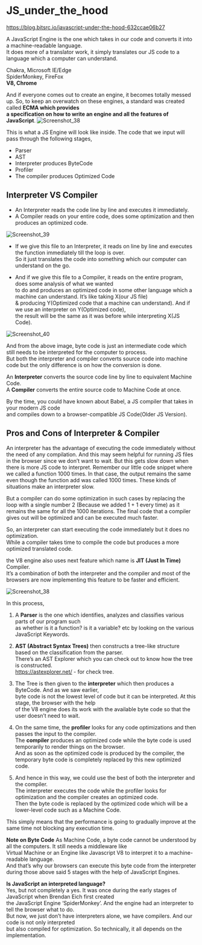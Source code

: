 # JS_under_the_hood  
https://blog.bitsrc.io/javascript-under-the-hood-632ccae06b27

A JavaScript Engine is the one which takes in our code and converts it into a machine-readable language.  
It does more of a translator work, it simply translates our JS code to a language which a computer can understand.

Chakra, Microsoft IE/Edge  
SpiderMonkey, FireFox  
**V8, Chrome**  

And if everyone comes out to create an engine, it becomes totally messed up.
So, to keep an overwatch on these engines, a standard was created called **ECMA which provides  
a specification on how to write an engine and all the features of JavaScript**. 
![Screenshot_38](https://user-images.githubusercontent.com/66359081/161602320-352af469-6ce9-406e-8025-ed0cb0283b14.png)

This is what a JS Engine will look like inside. The code that we input will pass through the following stages,  
- Parser  
- AST  
- Interpreter produces ByteCode  
- Profiler    
- The compiler produces Optimized Code


## Interpreter VS Compiler

- An Interpreter reads the code line by line and executes it immediately.  
- A Compiler reads on your entire code, does some optimization and then produces an optimized code.

![Screenshot_39](https://user-images.githubusercontent.com/66359081/161602987-b4491f79-81ef-4b97-a82f-0412e28f045f.png)

- If we give this file to an Interpreter, it reads on line by line and executes the function immediately till the loop is over.  
So it just translates the code into something which our computer can understand on the go.

- And if we give this file to a Compiler, it reads on the entire program, does some analysis of what we wanted  
to do and produces an optimized code in some other language which a machine can understand. It’s like taking X(our JS file)  
& producing Y(Optimized code that a machine can understand). And if we use an interpreter on Y(Optimized code),  
the result will be the same as it was before while interpreting X(JS Code).

![Screenshot_40](https://user-images.githubusercontent.com/66359081/161603341-a585ee2f-e5ad-491c-b117-7e88d2e69088.png)

And from the above image, byte code is just an intermediate code which still needs to be interpreted for the computer to process.  
But both the interpreter and compiler converts source code into machine code but the only difference is on how the conversion is done.

An **Interpreter** converts the source code line by line to equivalent Machine Code.  
A **Compiler** converts the entire source code to Machine Code at once.

By the time, you could have known about Babel, a JS compiler that takes in your modern JS code  
and compiles down to a browser-compatible JS Code(Older JS Version).

## Pros and Cons of Interpreter & Compiler

An interpreter has the advantage of executing the code immediately without the need of any compilation. And this may seem helpful for running JS files in the browser since we don’t want to wait. But this gets slow down when there is more JS code to interpret. Remember our little code snippet where we called a function 1000 times. In that case, the output remains the same even though the function add was called 1000 times. These kinds of situations make an interpreter slow.

But a compiler can do some optimization in such cases by replacing the loop with a single number 2 (Because we added 1 + 1 every time) as it remains the same for all the 1000 iterations. The final code that a compiler gives out will be optimized and can be executed much faster.

So, an interpreter can start executing the code immediately but it does no optimization.  
While a compiler takes time to compile the code but produces a more optimized translated code.

the V8 engine also uses next feature which name is **JIT (Just In Time)** Compiler.  
It’s a combination of both the interpreter and the compiler and most of the browsers are now implementing this feature to be faster and efficient.

![Screenshot_38](https://user-images.githubusercontent.com/66359081/161604503-08b910f4-a441-492b-baae-582fce3f3461.png)

In this process,  

1. A **Parser** is the one which identifies, analyzes and classifies various parts of our program such  
as whether is it a function? is it a variable? etc by looking on the various JavaScript Keywords.

2. **AST (Abstract Syntax Trees)** then constructs a tree-like structure based on the classification from the parser.  
There’s an AST Explorer which you can check out to know how the tree is constructed.    
https://astexplorer.net/ - for check tree.

3. The Tree is then given to the **interpreter** which then produces a ByteCode. And as we saw earlier,  
byte code is not the lowest level of code but it can be interpreted. At this stage, the browser with the help  
of the V8 engine does its work with the available byte code so that the user doesn’t need to wait.

4. On the same time, the **profiler** looks for any code optimizations and then passes the input to the compiler.  
The **compiler** produces an optimized code while the byte code is used temporarily to render things on the browser.  
And as soon as the optimized code is produced by the compiler, the temporary byte code is completely replaced by this new optimized code.

5. And hence in this way, we could use the best of both the interpreter and the compiler.  
The interpreter executes the code while the profiler looks for optimization and the compiler creates an optimized code.  
Then the byte code is replaced by the optimized code which will be a lower-level code such as a Machine Code.

This simply means that the performance is going to gradually improve at the same time not blocking any execution time.

**Note on Byte Code**
As Machine Code, a byte code cannot be understood by all the computers. It still needs a middleware like  
Virtual Machine or an Engine like Javascript V8 to interpret it to a machine-readable language.  
And that’s why our browsers can execute this byte code from the interpreter during those above said 5 stages with the help of JavaScript Engines.

**Is JavaScript an interpreted language?**  
Yes, but not completely a yes. It was once during the early stages of JavaScript when Brendan Eich first created  
the JavaScript Engine ‘SpiderMonkey’. And the engine had an interpreter to tell the browser what to do.  
But now, we just don’t have interpreters alone, we have compilers. And our code is not only interpreted  
but also compiled for optimization. So technically, it all depends on the implementation.



